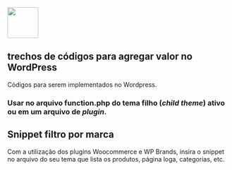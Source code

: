 <img src="https://upload.wikimedia.org/wikipedia/commons/thumb/2/20/WordPress_logo.svg/800px-WordPress_logo.svg.png" height="70" />

## trechos de códigos para agregar valor no WordPress
Códigos para serem implementados no Wordpress.
### Usar no arquivo function.php do tema filho (*child theme*) ativo ou em um arquivo de *plugin*.

## Snippet filtro por marca
Com a utilização dos plugins Woocommerce e WP Brands,  insira o snippet no arquivo do seu tema que lista os produtos, página loga, categorias, etc.

